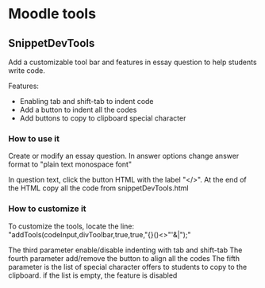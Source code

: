 # Moodle tools
## SnippetDevTools
Add a customizable tool bar and features in essay question to help students write code. 

Features:
- Enabling tab and shift-tab to indent code 
- Add a button to indent all the codes
- Add buttons to copy to clipboard special character

### How to use it
Create or modify an essay question.
In answer options change answer format to "plain text monospace font"

In question text, click the button HTML with the label "</>".
At the end of the HTML copy all the code from snippetDevTools.html

### How to customize it
To customize the tools, locate the line: "addTools(codeInput,divToolbar,true,true,"{}()<>\"\'&|");"

The third parameter enable/disable indenting with tab and shift-tab 
The fourth parameter add/remove the button to align all the codes
The fifth parameter is the list of special character offers to students to copy to the clipboard.
if the list is empty, the feature is disabled
